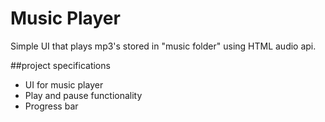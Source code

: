 # Music Player 

Simple UI that plays mp3's stored in "music folder" using HTML audio api. 

##project specifications 

- UI for music player 
- Play and pause functionality 
- Progress bar 

